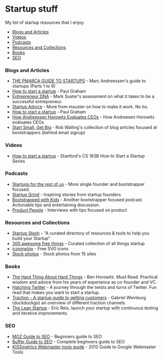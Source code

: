 Startup stuff
========================

My list of startup resources that I enjoy.


- [Blogs and Articles](#blogs-and-articles)
- [Videos](#videos)
- [Podcasts](#podcasts)
- [Resources and Collections](#resources-and-collections)
- [Books](#books)
- [SEO](#seo)

### Blogs and Articles
- [THE PMARCA GUIDE TO STARTUPS](http://pmarchive.com/) - Marc Andreessen's guide to startups (Parts 1 to 9)
- [How to start a startup](http://paulgraham.com/start.html) - Paul Graham
- [Entrepreneur DNA](http://www.bothsidesofthetable.com/entrepreneur-dna/) - Mark Suster's assessment on what it takes to be a successful entrepreneur.
- [Startup Advice](http://www.bothsidesofthetable.com/on-entrepeneurship/) - More from msuster on how to make it work. No bs.
- [How to start a startup](http://paulgraham.com/start.html) - Paul Graham
- [How Andreessen Horowitz Evaluates CEOs](http://www.bhorowitz.com/how_andreessen_horowitz_evaluates_ceos) - How Andreesen Horowitz evaluates CEOs
- [Start Small, Get Big](http://www.softwarebyrob.com/email/) - Rob Walling's collection of blog articles focused at bootstrappers (behind email signup)

### Videos
- [How to start a startup](https://www.youtube.com/channel/UCxIJaCMEptJjxmmQgGFsnCg) - Stanford's CS 183B How to Start a Startup Series

### Podcasts
- [Startups for the rest of us](http://www.startupsfortherestofus.com/) - More single founder and bootstrapper focused.
- [Startup Grind](http://www.startupgrind.com/podast) - Inspiring stories from startup founders
- [Bootstrapped with Kids](http://www.bootstrappedwithkids.com/) - Another bootstrapper focused podcast. Actionable tips and entertaining discussion.
- [Product People](http://productpeople.tv/) - Interviews with tips focused on product

### Resources and Collections
- [Startup Stash](http://startupstash.com/) - "A curated directory of resources & tools to help you build your Startup"
- [300 awesome free things](https://medium.com/everything-about-startups-and-entrepreneurship/300-awesome-free-things-e07b3cd5fd5b) - Curated collection of all things startup
- [iconmelon](http://iconmelon.com/) - Free SVG icons
- [Stock photos](http://bootstrapbay.com/blog/free-stock-photos/) - Stock photos from 15 sites

### Books
- [The Hard Thing About Hard Things](http://www.amazon.com/Hard-Thing-About-Things-Building/dp/0062273205/ref=sr_1_1) - Ben Horowitz. Must Read. Practical wisdom and advice from his years of experience as co-founder and VC. 
- [Hatching Twitter](http://www.amazon.com/Hatching-Twitter-Story-Friendship-Betrayal/dp/1591847087) - A journey through the twists and turns of Twitter. Fun read that makes you want to start a startup.
- [Traction - A startup guide to getting customers](http://www.amazon.com/Gabriel-Weinberg/e/B00HTOEH0E/ref=sr_ntt_srch_lnk_2) - Gabriel Weinburg (duckduckgo) an overview of different traction channels.
- [The Lean Startup](http://www.amazon.com/The-Lean-Startup-Entrepreneurs-Continuous/dp/0307887898/ref=pd_sim_b_4) - Eric Reis, launch your startup with continuous testing and iterative improvements. 
 

### SEO
- [MOZ Guide to SEO](http://moz.com/beginners-guide-to-seo) - Beginners guide to SEO
- [Buffer Guide to SEO](https://blog.bufferapp.com/beginners-guide-to-seo) - Complete beginners guide to SEO
- [KISSmetrics Webmaster tools guide](https://blog.kissmetrics.com/google-webmaster-tools-2012/) - 2012 Guide to Google Webmaster Tools


